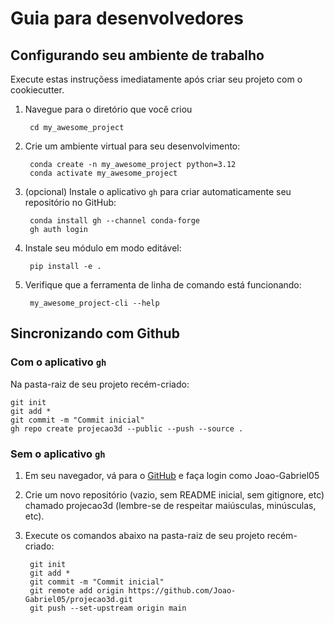 
# Guia para desenvolvedores

## Configurando seu ambiente de trabalho

Execute estas instruçõess imediatamente após criar seu projeto com o cookiecutter.

1. Navegue para o diretório que você criou

        cd my_awesome_project

2. Crie um ambiente virtual para seu desenvolvimento:

        conda create -n my_awesome_project python=3.12
        conda activate my_awesome_project

3. (opcional) Instale o aplicativo `gh` para criar automaticamente seu repositório no GitHub:

        conda install gh --channel conda-forge
        gh auth login

4. Instale seu módulo em modo editável:

        pip install -e .

5. Verifique que a ferramenta de linha de comando está funcionando:

        my_awesome_project-cli --help

## Sincronizando com Github

### Com o aplicativo `gh`

Na pasta-raiz de seu projeto recém-criado:

    git init
    git add *
    git commit -m "Commit inicial"
    gh repo create projecao3d --public --push --source .

### Sem o aplicativo `gh`

1. Em seu navegador, vá para o [GitHub](https://www.github.com) e faça login como Joao-Gabriel05
1. Crie um novo repositório (vazio, sem README inicial, sem gitignore, etc) chamado projecao3d (lembre-se de respeitar maiúsculas, minúsculas, etc).
1. Execute os comandos abaixo na pasta-raiz de seu projeto recém-criado:


        git init
        git add *
        git commit -m "Commit inicial"
        git remote add origin https://github.com/Joao-Gabriel05/projecao3d.git
        git push --set-upstream origin main


